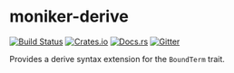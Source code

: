# moniker-derive

[![Build Status][travis-badge]][travis-url]
[![Crates.io][crate-badge]][crate-url]
[![Docs.rs][docs-badge]][docs-url]
[![Gitter][gitter-badge]][gitter-lobby]

[travis-badge]: https://travis-ci.org/brendanzab/moniker.svg?branch=master
[travis-url]: https://travis-ci.org/brendanzab/moniker
[crate-url]: https://crates.io/crates/moniker-derive
[crate-badge]: https://img.shields.io/crates/v/moniker-derive.svg
[docs-url]: https://docs.rs/moniker-derive
[docs-badge]: https://docs.rs/moniker-derive/badge.svg
[gitter-badge]: https://badges.gitter.im/brendanzab/moniker.svg
[gitter-lobby]: https://gitter.im/brendanzab/moniker

Provides a derive syntax extension for the `BoundTerm` trait.
